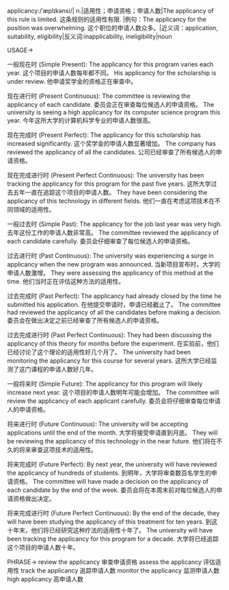 applicancy:/ˈæplɪkənsi/| n.|适用性；申请资格；申请人数|The applicancy of this rule is limited. 这条规则的适用性有限. |例句：The applicancy for the position was overwhelming.  这个职位的申请人数众多。|近义词：application, suitability, eligibility|反义词:inapplicability, ineligibility|noun


USAGE->

一般现在时 (Simple Present):
The applicancy for this program varies each year.  这个项目的申请人数每年都不同。
His applicancy for the scholarship is under review.  他申请奖学金的资格正在审查中。

现在进行时 (Present Continuous):
The committee is reviewing the applicancy of each candidate. 委员会正在审查每位候选人的申请资格。
The university is seeing a high applicancy for its computer science program this year.  今年这所大学的计算机科学专业的申请人数很高。

现在完成时 (Present Perfect):
The applicancy for this scholarship has increased significantly.  这个奖学金的申请人数显著增加。
The company has reviewed the applicancy of all the candidates.  公司已经审查了所有候选人的申请资格。

现在完成进行时 (Present Perfect Continuous):
The university has been tracking the applicancy for this program for the past five years.  这所大学过去五年一直在追踪这个项目的申请人数。
They have been considering the applicancy of this technology in different fields.  他们一直在考虑这项技术在不同领域的适用性。

一般过去时 (Simple Past):
The applicancy for the job last year was very high.  去年这份工作的申请人数非常高。
The committee reviewed the applicancy of each candidate carefully.  委员会仔细审查了每位候选人的申请资格。

过去进行时 (Past Continuous):
The university was experiencing a surge in applicancy when the new program was announced.  当新项目宣布时，大学的申请人数激增。
They were assessing the applicancy of this method at the time.  他们当时正在评估这种方法的适用性。

过去完成时 (Past Perfect):
The applicancy had already closed by the time he submitted his application.  在他提交申请时，申请已经截止了。
The committee had reviewed the applicancy of all the candidates before making a decision.  委员会在做出决定之前已经审查了所有候选人的申请资格。

过去完成进行时 (Past Perfect Continuous):
They had been discussing the applicancy of this theory for months before the experiment.  在实验前，他们已经讨论了这个理论的适用性好几个月了。
The university had been monitoring the applicancy for this course for several years.  这所大学已经监测了这门课程的申请人数好几年。

一般将来时 (Simple Future):
The applicancy for this program will likely increase next year.  这个项目的申请人数明年可能会增加。
The committee will review the applicancy of each applicant carefully.  委员会将仔细审查每位申请人的申请资格。

将来进行时 (Future Continuous):
The university will be accepting applications until the end of the month.  大学将接受申请直到月底。
They will be reviewing the applicancy of this technology in the near future.  他们将在不久的将来审查这项技术的适用性。


将来完成时 (Future Perfect):
By next year, the university will have reviewed the applicancy of hundreds of students.  到明年，大学将审查数百名学生的申请资格。
The committee will have made a decision on the applicancy of each candidate by the end of the week.  委员会将在本周末前对每位候选人的申请资格做出决定。


将来完成进行时 (Future Perfect Continuous):
By the end of the decade, they will have been studying the applicancy of this treatment for ten years.  到这十年末，他们将已经研究这种疗法的适用性十年了。
The university will have been tracking the applicancy for this program for a decade.  大学将已经追踪这个项目的申请人数十年。

PHRASE->
review the applicancy  审查申请资格
assess the applicancy  评估适用性
track the applicancy  追踪申请人数
monitor the applicancy  监测申请人数
high applicancy  高申请人数

